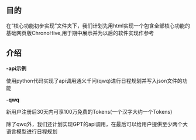 ## 目的

在“核心功能初步实现”文件夹下，我们计划先用html实现一个包含全部核心功能的基础网页版ChronoHive,用于期中展示并为以后的软件实现作参考

## 介绍

**-api示例**

使用python代码实现了api调用通义千问(qwq)进行日程规划并写入json文件的功能

**-qwq**

新用户注册后30天内可享100万免费的Tokens(一个汉字大约一个Tokens)

除了qwq外，我们还计划实现GPT的api调用，在最后可以给用户提供至少两个大语言模型进行日程规划
